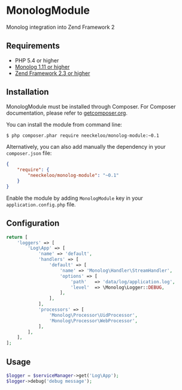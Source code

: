 MonologModule
=============

Monolog integration into Zend Framework 2

Requirements
------------

* PHP 5.4 or higher
* [Monolog 1.11 or higher](http://www.github.com/Seldaek/monolog)
* [Zend Framework 2.3 or higher](http://www.github.com/zendframework/zf2)

Installation
------------

MonologModule must be installed through Composer. For Composer documentation, please refer to [getcomposer.org](http://getcomposer.org).

You can install the module from command line:
```sh
$ php composer.phar require neeckeloo/monolog-module:~0.1
```

Alternatively, you can also add manually the dependency in your `composer.json` file:
```json
{
    "require": {
        "neeckeloo/monolog-module": "~0.1"
    }
}
```

Enable the module by adding `MonologModule` key in your `application.config.php` file.

Configuration
-------------

```php
return [
    'loggers' => [
        'Log\App' => [
            'name' => 'default',
            'handlers' => [
                'default' => [
                    'name' => 'Monolog\Handler\StreamHandler',
                    'options' => [
                        'path'   => 'data/log/application.log',
                        'level'  => \Monolog\Logger::DEBUG,
                    ],
                ],
            ],
            'processors' => [
                'Monolog\Processor\UidProcessor',
                'Monolog\Processor\WebProcessor',
            ],
        ],
    ],
];
```

Usage
-----

```php
$logger = $serviceManager->get('Log\App');
$logger->debug('debug message');
```
